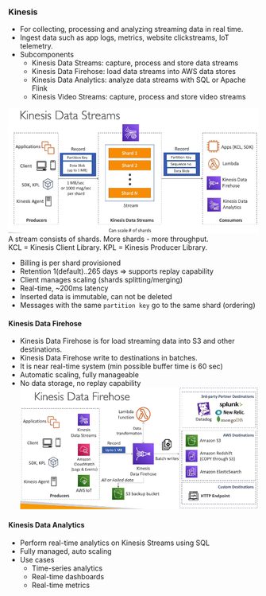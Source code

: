 ### Kinesis
* For collecting, processing and analyzing streaming data in real time.
* Ingest data such as app logs, metrics, website clickstreams, IoT telemetry.
* Subcomponents
  * Kinesis Data Streams: capture, process and store data streams
  * Kinesis Data Firehose: load data streams into AWS data stores
  * Kinesis Data Analytics: analyze data streams with SQL or Apache Flink
  * Kinesis Video Streams: capture, process and store video streams

![KinesisOverview](KinesisOverview.png)
A stream consists of shards. More shards - more throughput.\
KCL = Kinesis Client Library.
KPL = Kinesis Producer Library.

* Billing is per shard provisioned
* Retention 1(default)..265 days => supports replay capability
* Client manages scaling (shards splitting/merging)
* Real-time, ~200ms latency
* Inserted data is immutable, can not be deleted
* Messages with the same `partition key` go to the same shard (ordering)

#### Kinesis Data Firehose
* Kinesis Data Firehose is for load streaming data into S3 and other destinations.
* Kinesis Data Firehose write to destinations in batches.
* It is near real-time system (min possible buffer time is 60 sec)
* Automatic scaling, fully manageable
* No data storage, no replay capability
![KinesisDataFirehose](KinesisDataFirehose.png)

#### Kinesis Data Analytics
* Perform real-time analytics on Kinesis Streams using SQL
* Fully managed, auto scaling
* Use cases
  * Time-series analytics
  * Real-time dashboards
  * Real-time metrics
